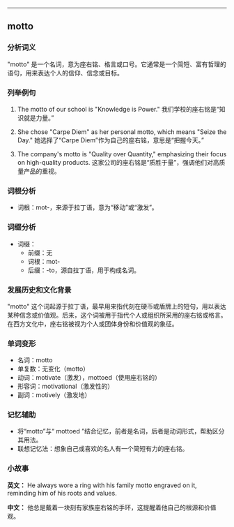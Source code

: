 
---------------
## motto
### 分析词义
"motto" 是一个名词，意为座右铭、格言或口号。它通常是一个简短、富有哲理的语句，用来表达个人的信仰、信念或目标。

### 列举例句
1. The motto of our school is "Knowledge is Power."
   我们学校的座右铭是“知识就是力量。”
   
2. She chose "Carpe Diem" as her personal motto, which means "Seize the Day."
   她选择了“Carpe Diem”作为自己的座右铭，意思是“把握今天。”
   
3. The company's motto is "Quality over Quantity," emphasizing their focus on high-quality products.
   这家公司的座右铭是“质胜于量”，强调他们对高质量产品的重视。

### 词根分析
- 词根：mot-，来源于拉丁语，意为“移动”或“激发”。

### 词缀分析
- 词缀：
  - 前缀：无
  - 词根：mot-
  - 后缀：-to，源自拉丁语，用于构成名词。

### 发展历史和文化背景
"motto" 这个词起源于拉丁语，最早用来指代刻在硬币或盾牌上的短句，用以表达某种信念或价值观。后来，这个词被用于指代个人或组织所采用的座右铭或格言。在西方文化中，座右铭被视为个人或团体身份和价值观的象征。

### 单词变形
- 名词：motto
- 单复数：无变化（motto）
- 动词：motivate（激发），mottoed（使用座右铭的）
- 形容词：motivational（激发性的）
- 副词：motively（激发地）

### 记忆辅助
- 将“motto”与“ mottoed ”结合记忆，前者是名词，后者是动词形式，帮助区分其用法。
- 联想记忆法：想象自己或喜欢的名人有一个简短有力的座右铭。

### 小故事
**英文：** 
He always wore a ring with his family motto engraved on it, reminding him of his roots and values.

**中文：**
他总是戴着一块刻有家族座右铭的手环，这提醒着他自己的根源和价值观。

